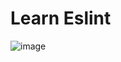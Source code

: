 # Learn Eslint

![image](https://user-images.githubusercontent.com/31458531/204292564-f2cf4aae-3a58-42b2-8e80-25c2c3e6a8d4.png)
